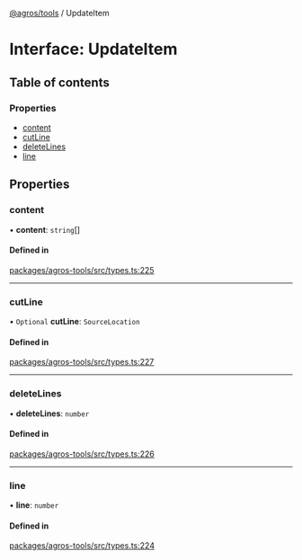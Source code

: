 [@agros/tools](../index.md) / UpdateItem

# Interface: UpdateItem

## Table of contents

### Properties

- [content](UpdateItem.md#content)
- [cutLine](UpdateItem.md#cutline)
- [deleteLines](UpdateItem.md#deletelines)
- [line](UpdateItem.md#line)

## Properties

### <a id="content" name="content"></a> content

• **content**: `string`[]

#### Defined in

[packages/agros-tools/src/types.ts:225](https://github.com/agrosjs/agros/blob/1121c64/packages/agros-tools/src/types.ts#L225)

___

### <a id="cutline" name="cutline"></a> cutLine

• `Optional` **cutLine**: `SourceLocation`

#### Defined in

[packages/agros-tools/src/types.ts:227](https://github.com/agrosjs/agros/blob/1121c64/packages/agros-tools/src/types.ts#L227)

___

### <a id="deletelines" name="deletelines"></a> deleteLines

• **deleteLines**: `number`

#### Defined in

[packages/agros-tools/src/types.ts:226](https://github.com/agrosjs/agros/blob/1121c64/packages/agros-tools/src/types.ts#L226)

___

### <a id="line" name="line"></a> line

• **line**: `number`

#### Defined in

[packages/agros-tools/src/types.ts:224](https://github.com/agrosjs/agros/blob/1121c64/packages/agros-tools/src/types.ts#L224)
